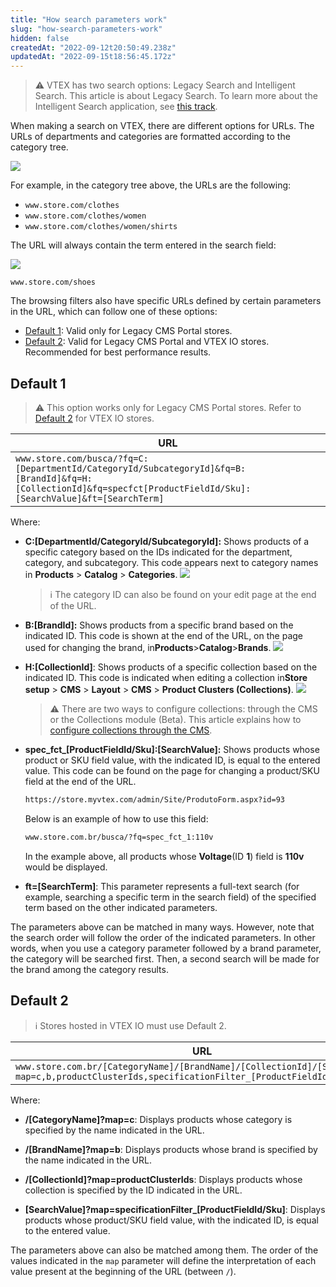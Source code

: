 ```yaml
---
title: "How search parameters work"
slug: "how-search-parameters-work"
hidden: false
createdAt: "2022-09-12t20:50:49.238z"
updatedAt: "2022-09-15t18:56:45.172z"
---
```


> ⚠️ VTEX has two search options: Legacy Search and Intelligent Search. This article is about Legacy Search. To learn more about the Intelligent Search application, see [this track](https://help.vtex.com/en/tracks/vtex-intelligent-search--19wrbB7nEQcmwzDPl1l4Cb).

When making a search on VTEX, there are different options for URLs. The URLs of departments and categories are formatted according to the category tree.

![](https://cdn.jsdelivr.net/gh/vtexdocs/dev-portal-content@main/images/how-search-parameters-work-0.png)

For example, in the category tree above, the URLs are the following:

- `www.store.com/clothes`
- `www.store.com/clothes/women`
- `www.store.com/clothes/women/shirts`

The URL will always contain the term entered in the search field:

![](https://cdn.jsdelivr.net/gh/vtexdocs/dev-portal-content@main/images/how-search-parameters-work-1.png)

`www.store.com/shoes`

The browsing filters also have specific URLs defined by certain parameters in the URL, which can follow one of these options:

* [Default 1](#default-1): Valid only for Legacy CMS Portal stores.
* [Default 2](#default-2): Valid for Legacy CMS Portal and VTEX IO stores. Recommended for best performance results.

## Default 1

> ⚠️ This option works only for Legacy CMS Portal stores. Refer to [Default 2](#default-2) for VTEX IO stores.

| URL |
| - |
| `www.store.com/busca/?fq=C:[DepartmentId/CategoryId/SubcategoryId]&fq=B:[BrandId]&fq=H:[CollectionId]&fq=specfct[ProductFieldId/Sku]:[SearchValue]&ft=[SearchTerm]` |

Where:

- **C:\[DepartmentId/CategoryId/SubcategoryId]:** Shows products of a specific category based on the IDs indicated for the department, category, and subcategory. This code appears next to category names in **Products** > **Catalog** > **Categories**. ![](https://cdn.jsdelivr.net/gh/vtexdocs/dev-portal-content@main/images/how-search-parameters-work-2.png)

  > ℹ️ The category ID can also be found on your edit page at the end of the URL.

- **B:[BrandId]:** Shows products from a specific brand based on the indicated ID. This code is shown at the end of the URL, on the page used for changing the brand, in**Products**>**Catalog**>**Brands**. ![](https://cdn.jsdelivr.net/gh/vtexdocs/dev-portal-content@main/images/how-search-parameters-work-3.png)
- **H:[CollectionId]**: Shows products of a specific collection based on the indicated ID. This code is indicated when editing a collection in**Store setup** > **CMS** > **Layout** > **CMS** > **Product Clusters (Collections)**. ![](https://cdn.jsdelivr.net/gh/vtexdocs/dev-portal-content@main/images/how-search-parameters-work-4.png)

  > ⚠️ There are two ways to configure collections: through the CMS or the Collections module (Beta). This article explains how to [configure collections through the CMS](https://help.vtex.com/en/tutorial/adding-collections-cms--2YBy6P6X0NFRpkD2ZBxF6L).

- **spec_fct_[ProductFieldId/Sku]:[SearchValue]:** Shows products whose product or SKU field value, with the indicated ID, is equal to the entered value. This code can be found on the page for changing a product/SKU field at the end of the URL.

  ```txt
  https://store.myvtex.com/admin/Site/ProdutoForm.aspx?id=93
  ```

  Below is an example of how to use this field:

  ```txt
  www.store.com.br/busca/?fq=spec_fct_1:110v
  ```

  In the example above, all products whose **Voltage**(ID **1**) field is **110v** would be displayed.

- **ft=[SearchTerm]**: This parameter represents a full-text search (for example, searching a specific term in the search field) of the specified term based on the other indicated parameters.

The parameters above can be matched in many ways. However, note that the search order will follow the order of the indicated parameters. In other words, when you use a category parameter followed by a brand parameter, the category will be searched first. Then, a second search will be made for the brand among the category results.

## Default 2

> ℹ️ Stores hosted in VTEX IO must use Default 2.

| URL                                                                                                                                           |
| --------------------------------------------------------------------------------------------------------------------------------------------- |
| `www.store.com.br/[CategoryName]/[BrandName]/[CollectionId]/[SearchValue]?map=c,b,productClusterIds,specificationFilter_[ProductFieldId/Sku]` |

Where:

- **/[CategoryName]?map=c**: Displays products whose category is specified by the name indicated in the URL.

- **/[BrandName]?map=b**: Displays products whose brand is specified by the name indicated in the URL.

- **/[CollectionId]?map=productClusterIds**: Displays products whose collection is specified by the ID indicated in the URL.

- **[SearchValue]?map=specificationFilter_[ProductFieldId/Sku]**: Displays products whose product/SKU field value, with the indicated ID, is equal to the entered value.

The parameters above can also be matched among them. The order of the values indicated in the `map` parameter will define the interpretation of each value present at the beginning of the URL (between `/`).
